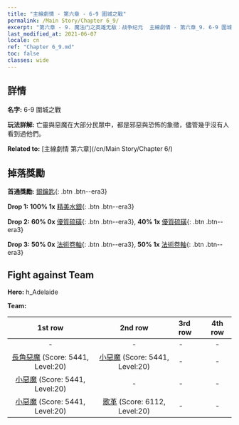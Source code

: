 ```yaml
---
title: "主線劇情 - 第六章 - 6-9 圍城之戰"
permalink: /Main Story/Chapter 6_9/
excerpt: "第六章 - 9. 魔法门之英雄无敌：战争纪元  主線劇情 - 第六章_9. 6-9 圍城之戰"
last_modified_at: 2021-06-07
locale: cn
ref: "Chapter 6_9.md"
toc: false
classes: wide
---
```


## 詳情

 **名字:** 6-9 圍城之戰

 **玩法詳解:** 亡靈與惡魔在大部分民眾中，都是邪惡與恐怖的象徵，儘管幾乎沒有人看到過他們。

 **Related to:** [主線劇情 第六章](/cn/Main Story/Chapter 6/)

## 掉落獎勵

 **首通獎勵:** [銀鑰匙](/cn/Items/con_693/){: .btn .btn--era3}

 **Drop 1:** **100% 1x** [精美水銀](/cn/Items/mat_21/){: .btn .btn--era3}

 **Drop 2:** **60% 0x** [優質硫磺](/cn/Items/mat_15/){: .btn .btn--era3}, **40% 1x** [優質硫磺](/cn/Items/mat_15/){: .btn .btn--era3}

 **Drop 3:** **50% 0x** [法術卷軸](/cn/Items/con_694/){: .btn .btn--era3}, **50% 1x** [法術卷軸](/cn/Items/con_694/){: .btn .btn--era3}


## Fight against Team
 **Hero:** h_Adelaide

 **Team:**


  | 1st row | 2nd row | 3rd row | 4th row |
  |:----:|:----:|:----|:----:|
  | - | - | - | - |
  | [長角惡魔](/cn/units/Demon/) (Score: 5441, Level:20)  | [小惡魔](/cn/units/Imp/) (Score: 5441, Level:20)  | - | - |
  | [小惡魔](/cn/units/Imp/) (Score: 5441, Level:20)  | - | - | - |
  | [小惡魔](/cn/units/Imp/) (Score: 5441, Level:20)  | [歌革](/cn/units/Gog/) (Score: 6112, Level:20)  | - | - |


